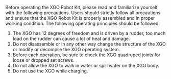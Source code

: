 Before operating the XGO Robot Kit, please read and familiarize yourself with the following precautions. Users should strictly follow all precautions and ensure that the XGO Robot Kit is properly assembled and in proper working condition.
The following operating principles should be followed:

1. The XGO has 12 degrees of freedom and is driven by a rudder, too much load on the rudder can cause a lot of heat and damage.
2. Do not disassemble or in any other way change the structure of the XGO or modify or decompile the XGO operating system.
3. Before each operation, be sure to check the XGO quadruped joints for loose or dropped set screws.
4. Do not allow the XGO to walk in water or spill water on the XGO body.
5. Do not use the XGO while charging.
